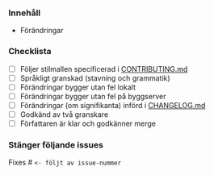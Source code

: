 ### Innehåll

- Förändringar

### Checklista

- [ ] Följer stilmallen specificerad i [CONTRIBUTING.md](../.github/CONTRIBUTING.md)
- [ ] Språkligt granskad (stavning och grammatik)
- [ ] Förändringar bygger utan fel lokalt
- [ ] Förändringar bygger utan fel på byggserver
- [ ] Förändringar (om signifikanta) införd i [CHANGELOG.md](../CHANGELOG.md)
- [ ] Godkänd av två granskare
- [ ] Författaren är klar och godkänner merge

### Stänger följande issues

Fixes # `<- följt av issue-nummer`
